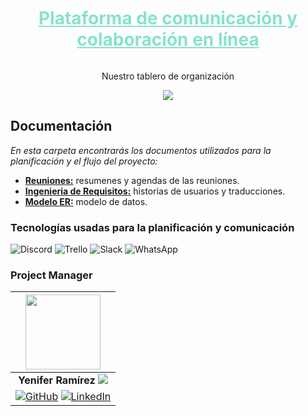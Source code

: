 <div align="center">
<h1>
<a href="" target="_blank" rel="noopener noreferrer" style="color: #86E3CE">Plataforma de comunicación y colaboración en línea</a>
</h1>
<img src="">
<p>
<p>Nuestro tablero de organización</p>
<a href="https://trello.com/b/RTA4k0x1/s10-07-express-react" target="_blank" rel="noopener noreferrer">
  <img src="https://img.shields.io/badge/Trello-095ED8?style=for-the-badge&logo=Trello&logoColor=fff"/>
</a>
</div>

## Documentación
_En esta carpeta encontrarás los documentos utilizados para la planificación y el flujo del proyecto:_
* **[Reuniones:](https://github.com/No-Country/s9-01-t-php-react/tree/dev/documentation/reuniones)** resumenes y agendas de las reuniones.
* **[Ingenieria de Requisitos:]()** historias de usuarios y traducciones.
* **[Modelo ER:]()** modelo de datos.

### Tecnologías usadas para la planificación y comunicación  

![Discord](https://img.shields.io/badge/Discord-5865F2?style=for-the-badge&logo=Discord&logoColor=fff) ![Trello](https://img.shields.io/badge/Trello-095ED8?style=for-the-badge&logo=Trello&logoColor=fff) ![Slack](https://img.shields.io/badge/Slack-%234A154B?style=for-the-badge&logo=Slack&logoColor=white) ![WhatsApp](https://img.shields.io/badge/WhatsApp-25D366?style=for-the-badge&logo=WhatsApp&logoColor=fff)

### Project Manager
| <img src="https://ca.slack-edge.com/T032Y55Q6VC-U040WM4U2DC-b96518bf221e-512" width="120" height="120">|
| :-: |
| **Yenifer Ramírez** <img src="https://i.ibb.co/276DbnR/VE.png">|
| [![GitHub](https://img.shields.io/badge/GitHub-%23121011.svg?&style=for-the-badge&logo=github&logoColor=white)](https://github.com/yeniferrosana) [![LinkedIn](https://img.shields.io/badge/LinkedIn-%230077B5.svg?&style=for-the-badge&logo=linkedin&logoColor=white)](https://www.linkedin.com/in/yeniferrosana/) |

